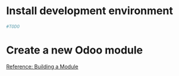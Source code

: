 # Install development environment
```sh
#TODO
```
# Create a new Odoo module
[Reference: Building a Module](https://www.odoo.com/documentation/9.0/howtos/backend.html)


